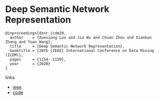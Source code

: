 # Deep Semantic Network Representation

```
@inproceedings{dsnr_icdm20,
  author    = {Xuexiong Luo and Jia Wu and Chuan Zhou and Xiankun Zhang and Yuan Wang},
  title     = {Deep Semantic Network Representation},
  booktitle = {20th {IEEE} International Conference on Data Mining (ICDM)},
  pages     = {1154--1159},
  year      = {2020}
}
```

links
- [ieee](https://ieeexplore.ieee.org/document/9338273)
- [code](https://github.com/DASE4/DSNR)
